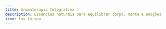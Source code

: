 ```yaml
---
title: Aromaterapia Integrativa
description: Essências naturais para equilibrar corpo, mente e emoções.
icon: fas fa-spa
---
```

